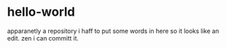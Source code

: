 # hello-world
apparanetly a repository
i haff to put some words in here so it looks like an edit. zen i can committ it.
